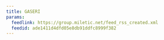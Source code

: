 ```yaml
---
title: GASERI
params:
  feedlink: https://group.miletic.net/feed_rss_created.xml
  feedid: ade1411d4dfd05e8db91ddfc8999f382
---
```


